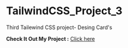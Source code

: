 # TailwindCSS_Project_3

Third Tailewind CSS project- Desing Card's

**Check It Out My Project :** [Click here]()
